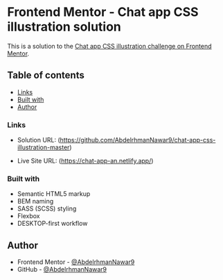 # Frontend Mentor - Chat app CSS illustration solution

This is a solution to the [Chat app CSS illustration challenge on Frontend Mentor](https://www.frontendmentor.io/challenges/chat-app-css-illustration-O5auMkFqY).

## Table of contents

- [Links](#links)
- [Built with](#built-with)
- [Author](#author)

### Links

- Solution URL: (https://github.com/AbdelrhmanNawar9/chat-app-css-illustration-master)

- Live Site URL: (https://chat-app-an.netlify.app/)

### Built with

- Semantic HTML5 markup
- BEM naming
- SASS (SCSS) styling
- Flexbox
- DESKTOP-first workflow

## Author

- Frontend Mentor - [@AbdelrhmanNawar9](https://www.frontendmentor.io/profile/AbdelrhmanNawar9)
- GitHub - [@AbdelrhmanNawar9](https://github.com/AbdelrhmanNawar9)
